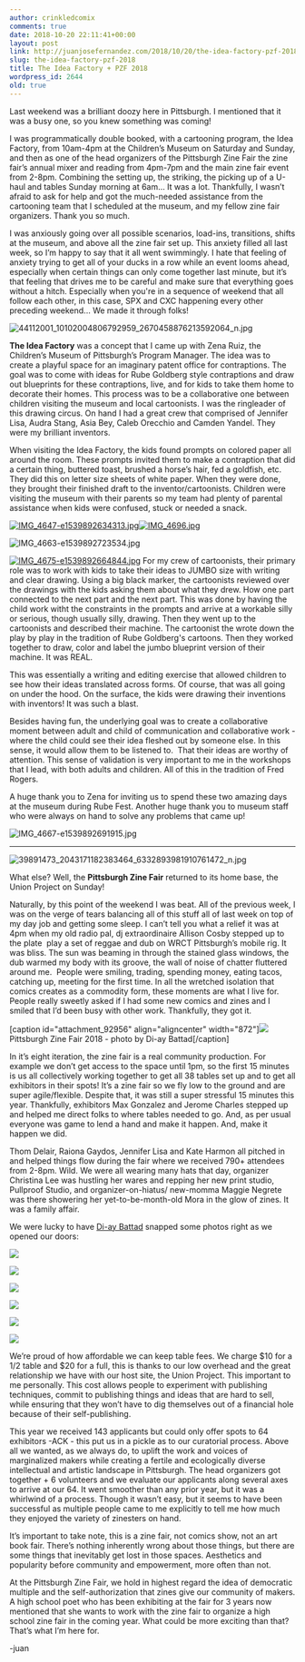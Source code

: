```yaml
---
author: crinkledcomix
comments: true
date: 2018-10-20 22:11:41+00:00
layout: post
link: http://juanjosefernandez.com/2018/10/20/the-idea-factory-pzf-2018/
slug: the-idea-factory-pzf-2018
title: The Idea Factory + PZF 2018
wordpress_id: 2644
old: true
---
```


Last weekend was a brilliant doozy here in Pittsburgh. I mentioned that it was a busy one, so you knew something was coming!




I was programmatically double booked, with a cartooning program, the Idea Factory, from 10am-4pm at the Children’s Museum on Saturday and Sunday, and then as one of the head organizers of the Pittsburgh Zine Fair the zine fair’s annual mixer and reading from 4pm-7pm and the main zine fair event from 2-8pm. Combining the setting up, the striking, the picking up of a U-haul and tables Sunday morning at 6am… It was a lot. Thankfully, I wasn’t afraid to ask for help and got the much-needed assistance from the cartooning team that I scheduled at the museum, and my fellow zine fair organizers. Thank you so much.




I was anxiously going over all possible scenarios, load-ins, transitions, shifts at the museum, and above all the zine fair set up. This anxiety filled all last week, so I’m happy to say that it all went swimmingly. I hate that feeling of anxiety trying to get all of your ducks in a row while an event looms ahead, especially when certain things can only come together last minute, but it’s that feeling that drives me to be careful and make sure that everything goes without a hitch. Especially when you're in a sequence of weekend that all follow each other, in this case, SPX and CXC happening every other preceding weekend... We made it through folks!


![44112001_10102004806792959_2670458876213592064_n.jpg](https://fernandezjuanjose.files.wordpress.com/2018/11/44112001_10102004806792959_2670458876213592064_n.jpg)


**The Idea Factory** was a concept that I came up with Zena Ruiz, the Children’s Museum of Pittsburgh’s Program Manager. The idea was to create a playful space for an imaginary patent office for contraptions. The goal was to come with ideas for Rube Goldberg style contraptions and draw out blueprints for these contraptions, live, and for kids to take them home to decorate their homes. This process was to be a collaborative one between children visiting the museum and local cartoonists. I was the ringleader of this drawing circus. On hand I had a great crew that comprised of Jennifer Lisa, Audra Stang, Asia Bey, Caleb Orecchio and Camden Yandel. They were my brilliant inventors.




When visiting the Idea Factory, the kids found prompts on colored paper all around the room. These prompts invited them to make a contraption that did a certain thing, buttered toast, brushed a horse’s hair, fed a goldfish, etc. They did this on letter size sheets of white paper. When they were done, they brought their finished draft to the inventor/cartoonists. Children were visiting the museum with their parents so my team had plenty of parental assistance when kids were confused, stuck or needed a snack.


[![IMG_4647-e1539892634313.jpg](https://fernandezjuanjose.files.wordpress.com/2018/11/img_4647-e1539892634313.jpg)![IMG_4696.jpg](https://fernandezjuanjose.files.wordpress.com/2018/11/img_4696.jpg)](http://comicsworkbook.com/wp-content/uploads/2018/10/IMG_4696.jpg)

![IMG_4663-e1539892723534.jpg](https://fernandezjuanjose.files.wordpress.com/2018/11/img_4663-e1539892723534.jpg)

[![IMG_4675-e1539892664844.jpg](https://fernandezjuanjose.files.wordpress.com/2018/11/img_4675-e1539892664844.jpg)](http://comicsworkbook.com/wp-content/uploads/2018/10/IMG_4675-e1539892664844.jpg)
For my crew of cartoonists, their primary role was to work with kids to take their ideas to JUMBO size with writing and clear drawing. Using a big black marker, the cartoonists reviewed over the drawings with the kids asking them about what they drew. How one part connected to the next part and the next part. This was done by having the child work witht the constraints in the prompts and arrive at a workable silly or serious, though usually silly, drawing. Then they went up to the cartoonists and described their machine. The cartoonist the wrote down the play by play in the tradition of Rube Goldberg's cartoons. Then they worked together to draw, color and label the jumbo blueprint version of their machine. It was REAL.

This was essentially a writing and editing exercise that allowed children to see how their ideas translated across forms. Of course, that was all going on under the hood. On the surface, the kids were drawing their inventions with inventors! It was such a blast.


Besides having fun, the underlying goal was to create a collaborative moment between adult and child of communication and collaborative work - where the child could see their idea fleshed out by someone else. In this sense, it would allow them to be listened to.  That their ideas are worthy of attention. This sense of validation is very important to me in the workshops that I lead, with both adults and children. All of this in the tradition of Fred Rogers.


A huge thank you to Zena for inviting us to spend these two amazing days at the museum during Rube Fest. Another huge thank you to museum staff who were always on hand to solve any problems that came up!

![IMG_4667-e1539892691915.jpg](https://fernandezjuanjose.files.wordpress.com/2018/11/img_4667-e1539892691915.jpg)





* * *





![39891473_2043171182383464_6332893981910761472_n.jpg](https://fernandezjuanjose.files.wordpress.com/2018/11/39891473_2043171182383464_6332893981910761472_n.jpg)


What else? Well, the **Pittsburgh Zine Fair** returned to its home base, the Union Project on Sunday!




Naturally, by this point of the weekend I was beat. All of the previous week, I was on the verge of tears balancing all of this stuff all of last week on top of my day job and getting some sleep. I can’t tell you what a relief it was at 4pm when my old radio pal, dj extraordinaire Allison Cosby stepped up to the plate  play a set of reggae and dub on WRCT Pittsburgh’s mobile rig. It was bliss. The sun was beaming in through the stained glass windows, the dub warmed my body with its groove, the wall of noise of chatter fluttered around me.  People were smiling, trading, spending money, eating tacos, catching up, meeting for the first time. In all the wretched isolation that comics creates as a commodity form, these moments are what I live for. People really sweetly asked if I had some new comics and zines and I smiled that I’d been busy with other work. Thankfully, they got it.




[caption id="attachment_92956" align="aligncenter" width="872"][![](http://comicsworkbook.com/wp-content/uploads/2018/10/Screen-Shot-2018-10-18-at-3.31.03-PM.png)](http://comicsworkbook.com/wp-content/uploads/2018/10/Screen-Shot-2018-10-18-at-3.31.03-PM.png) Pittsburgh Zine Fair 2018 - photo by Di-ay Battad[/caption]


In it’s eight iteration, the zine fair is a real community production. For example we don’t get access to the space until 1pm, so the first 15 minutes is us all collectively working together to get all 38 tables set up and to get all exhibitors in their spots! It’s a zine fair so we fly low to the ground and are super agile/flexible. Despite that, it was still a super stressful 15 minutes this year. Thankfully, exhibitors Max Gonzalez and Jerome Charles stepped up and helped me direct folks to where tables needed to go. And, as per usual everyone was game to lend a hand and make it happen. And, make it happen we did.




Thom Delair, Raiona Gaydos, Jennifer Lisa and Kate Harmon all pitched in and helped things flow during the fair where we received 790+ attendees from 2-8pm. Wild. We were all wearing many hats that day, organizer Christina Lee was hustling her wares and repping her new print studio, Pullproof Studio, and organizer-on-hiatus/ new-momma Maggie Negrete was there showering her yet-to-be-month-old Mora in the glow of zines. It was a family affair.


We were lucky to have [Di-ay Battad](https://di-ay.com/) snapped some photos right as we opened our doors:

[![](http://comicsworkbook.com/wp-content/uploads/2018/10/Screen-Shot-2018-10-18-at-5.25.46-PM.png)](http://comicsworkbook.com/wp-content/uploads/2018/10/Screen-Shot-2018-10-18-at-5.25.46-PM.png)

[![](http://comicsworkbook.com/wp-content/uploads/2018/10/Screen-Shot-2018-10-18-at-5.25.57-PM.png)](http://comicsworkbook.com/wp-content/uploads/2018/10/Screen-Shot-2018-10-18-at-5.25.57-PM.png)

[![](http://comicsworkbook.com/wp-content/uploads/2018/10/Screen-Shot-2018-10-18-at-5.25.32-PM.png)](http://comicsworkbook.com/wp-content/uploads/2018/10/Screen-Shot-2018-10-18-at-5.25.32-PM.png)

[![](http://comicsworkbook.com/wp-content/uploads/2018/10/Screen-Shot-2018-10-18-at-5.21.25-PM.png)](http://comicsworkbook.com/wp-content/uploads/2018/10/Screen-Shot-2018-10-18-at-5.21.25-PM.png)

[![](http://comicsworkbook.com/wp-content/uploads/2018/10/Screen-Shot-2018-10-18-at-5.21.03-PM.png)](http://comicsworkbook.com/wp-content/uploads/2018/10/Screen-Shot-2018-10-18-at-5.21.03-PM.png)


[![](http://comicsworkbook.com/wp-content/uploads/2018/10/Screen-Shot-2018-10-18-at-3.32.11-PM.png)](http://comicsworkbook.com/wp-content/uploads/2018/10/Screen-Shot-2018-10-18-at-3.32.11-PM.png)




We’re proud of how affordable we can keep table fees. We charge $10 for a 1/2 table and $20 for a full, this is thanks to our low overhead and the great relationship we have with our host site, the Union Project. This important to me personally. This cost allows people to experiment with publishing techniques, commit to publishing things and ideas that are hard to sell, while ensuring that they won’t have to dig themselves out of a financial hole because of their self-publishing.




This year we received 143 applicants but could only offer spots to 64 exhibitors -ACK - this put us in a pickle as to our curatorial process. Above all we wanted, as we always do, to uplift the work and voices of marginalized makers while creating a fertile and ecologically diverse intellectual and artistic landscape in Pittsburgh. The head organizers got together + 6 volunteers and we evaluate our applicants along several axes to arrive at our 64. It went smoother than any prior year, but it was a whirlwind of a process. Though it wasn’t easy, but it seems to have been successful as multiple people came to me explicitly to tell me how much they enjoyed the variety of zinesters on hand.




It’s important to take note, this is a zine fair, not comics show, not an art book fair. There’s nothing inherently wrong about those things, but there are some things that inevitably get lost in those spaces. Aesthetics and popularity before community and empowerment, more often than not.




At the Pittsburgh Zine Fair, we hold in highest regard the idea of democratic multiple and the self-authorization that zines give our community of makers. A high school poet who has been exhibiting at the fair for 3 years now mentioned that she wants to work with the zine fair to organize a high school zine fair in the coming year. What could be more exciting than that? That’s what I’m here for.


-juan
